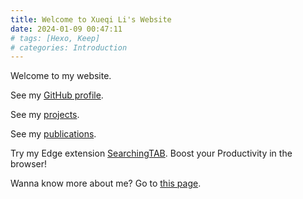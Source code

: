 ```yaml
---
title: Welcome to Xueqi Li's Website
date: 2024-01-09 00:47:11
# tags: [Hexo, Keep]
# categories: Introduction
---
```


Welcome to my website.

See my [GitHub profile](https://github.com/xueqili02).

See my [projects](/projects).

See my [publications](/publications).

Try my Edge extension [SearchingTAB](https://microsoftedge.microsoft.com/addons/detail/searchingtab/hhfjkhkaehbignlgnngiigjdjejagono). Boost your Productivity in the browser!

Wanna know more about me? Go to [this page](/about).

<!-- This is your very first post. Check [documentation](https://keep-docs.xpoet.cn/) for more info. If you get any problems when using Keep theme, you can ask me on [GitHub](https://github.com/XPoet/hexo-theme-keep/issues). -->

<!-- more -->

<!-- ## Quick Start

### Create a new post

``` bash
$ hexo new "My New Post"
```

More info: [Writing](https://hexo.io/docs/writing.html)

### Run server

``` bash
$ hexo server
```

More info: [Server](https://hexo.io/docs/server.html)

### Generate static files

``` bash
$ hexo generate
```

More info: [Generating](https://hexo.io/docs/generating.html)

### Deploy to remote sites

``` bash
$ hexo deploy
```

More info: [Deployment](https://hexo.io/docs/one-command-deployment.html) -->
